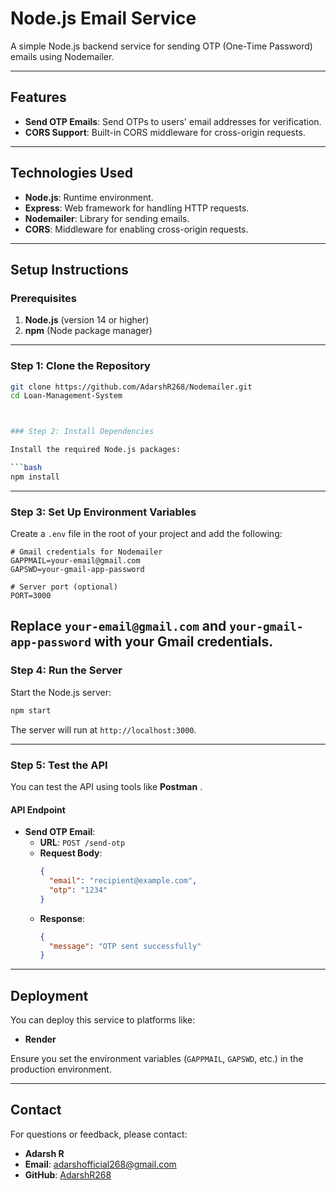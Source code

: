 # Node.js Email Service

A simple Node.js backend service for sending OTP (One-Time Password) emails using Nodemailer.

---

## Features

- **Send OTP Emails**: Send OTPs to users' email addresses for verification.
- **CORS Support**: Built-in CORS middleware for cross-origin requests.

---

## Technologies Used

- **Node.js**: Runtime environment.
- **Express**: Web framework for handling HTTP requests.
- **Nodemailer**: Library for sending emails.
- **CORS**: Middleware for enabling cross-origin requests.

---

## Setup Instructions

### Prerequisites

1. **Node.js** (version 14 or higher)
2. **npm** (Node package manager)

---

### Step 1: Clone the Repository

```bash
git clone https://github.com/AdarshR268/Nodemailer.git
cd Loan-Management-System



### Step 2: Install Dependencies

Install the required Node.js packages:

```bash
npm install
```

---

### Step 3: Set Up Environment Variables

Create a `.env` file in the root of your project and add the following:

```env
# Gmail credentials for Nodemailer
GAPPMAIL=your-email@gmail.com
GAPSWD=your-gmail-app-password

# Server port (optional)
PORT=3000
```

Replace `your-email@gmail.com` and `your-gmail-app-password` with your Gmail credentials. 
---

### Step 4: Run the Server

Start the Node.js server:

```bash
npm start
```

The server will run at `http://localhost:3000`.

---

### Step 5: Test the API

You can test the API using tools like **Postman** .

#### API Endpoint

- **Send OTP Email**:
  - **URL**: `POST /send-otp`
  - **Request Body**:
    ```json
    {
      "email": "recipient@example.com",
      "otp": "1234"
    }
    ```
  - **Response**:
    ```json
    {
      "message": "OTP sent successfully"
    }
    ```

---

## Deployment

You can deploy this service to platforms like:
- **Render**


Ensure you set the environment variables (`GAPPMAIL`, `GAPSWD`, etc.) in the production environment.

---

## Contact

For questions or feedback, please contact:
- **Adarsh R**
- **Email**: adarshofficial268@gmail.com
- **GitHub**: [AdarshR268](https://github.com/AdarshR268)

